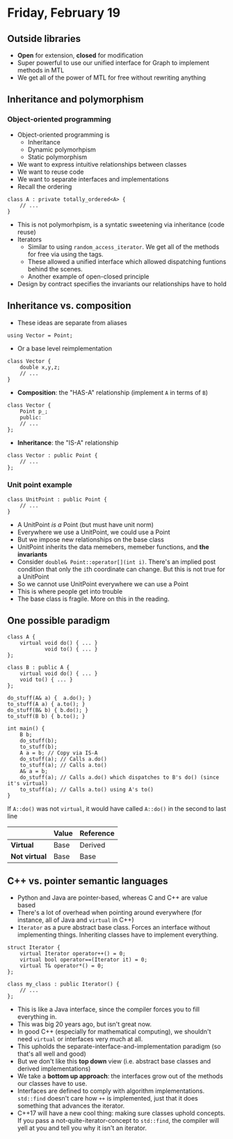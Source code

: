 # Friday, February 19

## Outside libraries

* **Open** for extension, **closed** for modification
* Super powerful to use our unified interface for Graph to implement methods in MTL
* We get all of the power of MTL for free without rewriting anything

## Inheritance and polymorphism

### Object-oriented programming
* Object-oriented programming is
    * Inheritance
    * Dynamic polymorhpism
    * Static polymorphism
* We want to express intuitive relationships between classes
* We want to reuse code
* We want to separate interfaces and implementations
* Recall the ordering 
```{cpp}
class A : private totally_ordered<A> {
	// ...
}
```
* This is not polymorhpism, is a syntatic sweetening via inheritance (code reuse)
* Iterators
    * Similar to using ```random_access_iterator```. We get all of the methods for free via using the tags.
    * These allowed a unified interface which allowed dispatching funtions behind the scenes.
    * Another example of open-closed principle
* Design by contract specifies the invariants our relationships have to hold

## Inheritance vs. composition

* These ideas are separate from aliases
```{cpp}
using Vector = Point;
```
* Or a base level reimplementation
```{cpp}
class Vector {
	double x,y,z;
	// ...
}
```
* **Composition**: the "HAS-A" relationship (implement ```A``` in terms of ```B```)
```{cpp}
class Vector {
	Point p_;
	public:
	// ...
};
```
* **Inheritance**: the "IS-A" relationship
```{cpp}
class Vector : public Point {
	// ...
};
```
### Unit point example
```{cpp}
class UnitPoint : public Point {
	// ...
}
```
* A UnitPoint *is a* Point (but must have unit norm)
* Everywhere we use a UnitPoint, we could use a Point
* But we impose new relationships on the base class 
* UnitPoint inherits the data memebers, memeber functions, and **the invariants**
* Consider ```double& Point::operator[](int i)```. There's an implied post condition that only the ```i```th coordinate can change. But this is not true for a UnitPoint 
* So we cannot use UnitPoint everywhere we can use a Point
* This is where people get into trouble
* The base class is fragile. More on this in the reading.

## One possible paradigm
```{cpp}
class A {
	virtual void do() { ... }
			void to() { ... }
};

class B : public A {
	virtual void do() { ... }
	void to() { ... }
};

do_stuff(A& a) {  a.do(); }
to_stuff(A a) { a.to(); }
do_stuff(B& b) { b.do(); }
to_stuff(B b) { b.to(); }

int main() {
	B b;
	do_stuff(b);
	to_stuff(b);
	A a = b; // Copy via IS-A
	do_stuff(a); // Calls a.do()
	to_stuff(a); // Calls a.to()
	A& a = b;
	do_stuff(a); // Calls a.do() which dispatches to B's do() (since it's virtual)
	to_stuff(a); // Calls a.to() using A's to()
}
```

If ```A::do()``` was not ```virtual```, it would have called ```A::do()``` in the second to last line

|                 | **Value** | **Reference** |
|-----------------|-----------|---------------|
| **Virtual**     | Base      | Derived |
| **Not virtual** | Base | Base|

## C++ vs. pointer semantic languages

* Python and Java are pointer-based, whereas C and C++ are value based
* There's a lot of overhead when pointing around everywhere (for instance, all of Java and ```virtual``` in C++)
* ```Iterator``` as a pure abstract base class. Forces an interface without implementing things. Inheriting classes have to implement everything.
```{cpp}
struct Iterator {
	virtual Iterator operator++() = 0;
	virtual bool operator==(Iterator it) = 0;
	virtual T& operator*() = 0;
};

class my_class : public Iterator() {
	// ...
};
```
* This is like a Java interface, since the compiler forces you to fill everything in.
* This was big 20 years ago, but isn't great now. 
* In good C++ (especially for mathematical computing), we shouldn't need ```virtual``` or interfaces very much at all.
* This upholds the separate-interface-and-implementation paradigm (so that's all well and good)
* But we don't like this **top down** view (i.e. abstract base classes and derived implementations)
* We take a **bottom up approach**: the interfaces grow out of the methods our classes have to use.
* Interfaces are defined to comply with algorithm implementations. ```std::find``` doesn't care how ```++``` is implemented, just that it does something that advances the iterator. 
* C++17 will have a new cool thing: making sure classes uphold concepts. If you pass a not-quite-iterator-concept to ```std::find```, the compiler will yell at you and tell you why it isn't an iterator.
